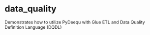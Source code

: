 # data_quality
Demonstrates how to utilize PyDeequ with Glue ETL and Data Quality Definition Language (DQDL)

